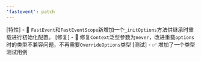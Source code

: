 ```yaml
---
'fastevent': patch
---
```


[特性] - 🚀 `FastEvent`和`FastEventScope`新增加一个`_initOptions`方法供继承时重载进行初始化配置。
[修复] - 🐛 修复`Context`泛型参数为`never`，改进重载`options`时的类型不兼容问题，不再需要`OverrideOptions`类型
[测试] - ✅ 增加了一个类型测试用例
